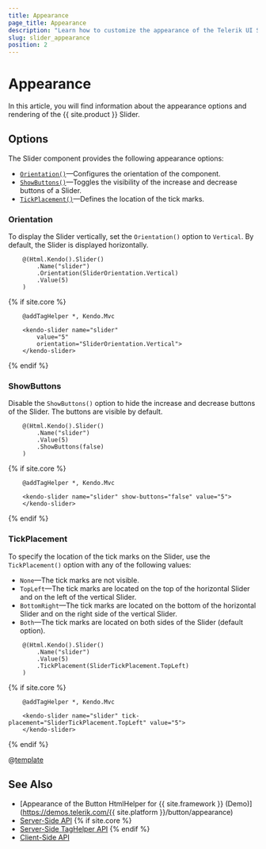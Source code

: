 ```yaml
---
title: Appearance
page_title: Appearance
description: "Learn how to customize the appearance of the Telerik UI Slider HtmlHelper for {{ site.framework }}."
slug: slider_appearance
position: 2
---
```


# Appearance

In this article, you will find information about the appearance options and rendering of the {{ site.product }} Slider.

## Options

The Slider component provides the following appearance options:

- [`Orientation()`](#orientation)&mdash;Configures the orientation of the component.
- [`ShowButtons()`](#showbuttons)&mdash;Toggles the visibility of the increase and decrease buttons of a Slider.
- [`TickPlacement()`](#tickplacement)&mdash;Defines the location of the tick marks.

### Orientation

To display the Slider vertically, set the `Orientation()` option to `Vertical`. By default, the Slider is displayed horizontally.

```HtmlHelper
    @(Html.Kendo().Slider()
        .Name("slider")
        .Orientation(SliderOrientation.Vertical)
        .Value(5)
    )
```
{% if site.core %}
```TagHelper
    @addTagHelper *, Kendo.Mvc

    <kendo-slider name="slider"
        value="5"
        orientation="SliderOrientation.Vertical">
    </kendo-slider>
```
{% endif %}

### ShowButtons

Disable the `ShowButtons()` option to hide the increase and decrease buttons of the Slider. The buttons are visible by default.

```HtmlHelper
    @(Html.Kendo().Slider()
        .Name("slider")
        .Value(5)
        .ShowButtons(false)
    )
```
{% if site.core %}
```TagHelper
    @addTagHelper *, Kendo.Mvc

    <kendo-slider name="slider" show-buttons="false" value="5">
    </kendo-slider>
```
{% endif %}

### TickPlacement

To specify the location of the tick marks on the Slider, use the `TickPlacement()` option with any of the following values:

- `None`&mdash;The tick marks are not visible.
- `TopLeft`&mdash;The tick marks are located on the top of the horizontal Slider and on the left of the vertical Slider.
- `BottomRight`&mdash;The tick marks are located on the bottom of the horizontal Slider and on the right side of the vertical Slider.
- `Both`&mdash;The tick marks are located on both sides of the Slider (default option).


```HtmlHelper
    @(Html.Kendo().Slider()
        .Name("slider")
        .Value(5)
        .TickPlacement(SliderTickPlacement.TopLeft)
    )
```
{% if site.core %}
```TagHelper
    @addTagHelper *, Kendo.Mvc

    <kendo-slider name="slider" tick-placement="SliderTickPlacement.TopLeft" value="5">
    </kendo-slider>
```
{% endif %}

@[template](/_contentTemplates/components-rendering-section.md#components-rendering-section)

## See Also

* [Appearance of the Button HtmlHelper for {{ site.framework }} (Demo)](https://demos.telerik.com/{{ site.platform }}/button/appearance)
* [Server-Side API](/api/slider)
{% if site.core %}
* [Server-Side TagHelper API](/api/taghelpers/slider)
{% endif %}
* [Client-Side API](https://docs.telerik.com/kendo-ui/api/javascript/ui/slider)


